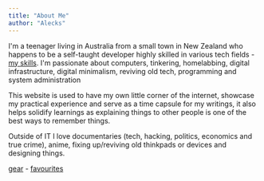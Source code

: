 ```yaml
---
title: "About Me"
author: "Alecks"
---
```


I'm a teenager living in Australia from a small town in New Zealand who happens to be a self-taught developer highly skilled in various tech fields - [my skills](/skills). I'm passionate about computers, tinkering, homelabbing, digital infrastructure, digital minimalism, reviving old tech, programming and system administration

This website is used to have my own little corner of the internet, showcase my practical experience and serve as a time capsule for my writings, it also helps solidify learnings as explaining things to other people is one of the best ways to remember things.

Outside of IT I love documentaries (tech, hacking, politics, economics and true crime), anime, fixing up/reviving old thinkpads or devices and designing things.

[gear](/gear) - [favourites](/favourites)